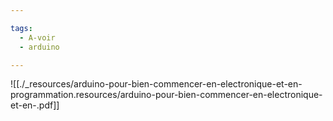 ```yaml
---

tags: 
  - A-voir
  - arduino

---
```

![[./_resources/arduino-pour-bien-commencer-en-electronique-et-en-programmation.resources/arduino-pour-bien-commencer-en-electronique-et-en-.pdf]]
